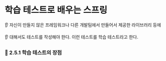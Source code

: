학습 테스트로 배우는 스프링
==================================
&#128066; 자신이 만들지 않은 프레임워크나 다른 개발팀에서 만들어서 제공한 라이브러리 등에

&#128066; 대해서도 테스트를 작성해야 한다. 이런 테스트를 학습 테스트라고 한다.



### &#128681; 2.5.1 학습 테스트의 장점


